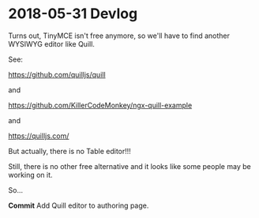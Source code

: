 # 2018-05-31 Devlog

Turns out, TinyMCE isn't free anymore, so we'll have to find another WYSIWYG editor like Quill.

See:

https://github.com/quilljs/quill

and

https://github.com/KillerCodeMonkey/ngx-quill-example

and

https://quilljs.com/


But actually, there is no Table editor!!!


Still, there is no other free alternative and it looks like some people may be working on it.

So...

**Commit** Add Quill editor to authoring page.
